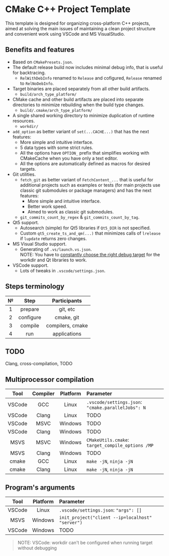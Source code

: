 ﻿# CMake C++ Project Template

This template is designed for organizing cross-platform C++ projects, aimed at
solving the main issues of maintaining a clean project structure and convenient
work using VSCode and MS VisualStudio.

## Benefits and features

- Based on `CMakePresets.json`.
- The default release build now includes minimal debug info, that is useful for backtracing.  
  - `RelWithDebInfo` renamed to `Release` and cofigured, `Release` renamed to `RelNoDebInfo`.
- Target binaries are placed separately from all other build artifacts.
  - `build/arch_type_platform/`
- CMake cache and other build artifacts are placed into separate directories to minimize
  rebuilding when the build type changes.
  - `build/.cmake/arch_type_platform/`
- A single shared working directory to minimize duplication of runtime resources.
  - `workdir/`
- `add_option` as better variant of `set(...CACHE...)` that has the next features:
  - More simple and intuitive interface.
  - 5 data types with some strict rules.
  - All the options have `OPTION_` prefix that simplifies working with CMakeCache
    when you have only a text editor.
  - All the options are automatically defined as macros for desired targets.
- Git utilities.
  - `fetch_git` as better variant of `FetchContent_...` that is useful for additional
    projects such as examples or tests (for main projects use classic git submodules
    or package managers) and has the next features:
    - More simple and intuitive interface.
    - Better work speed.
    - Aimed to work as classic git submodules.
  - `git_commits_count_by_regex` & `git_commits_count_by_tag`.
- Qt5 support.
  - Autosearch (simple) for Qt5 libraries if `Qt5_DIR` is not specified.
  - Custom `qt5_create_ts_and_qm(...)` that minimizes calls of `lrelease` if `lupdate`
    returns zero changes.
- MS Visual Studio support.
  - Generating of `.vs/launch.vs.json`.  
    NOTE: You have to [constantly choose the right debug target](https://developercommunity.visualstudio.com/t/Auto-previous-debug-target-with-CMake/10116208)
    for the workdir and Qt libraries to work.
- VSCode support.
  - Lots of tweaks in `.vscode/settings.json`.

## Steps terminology

| № |    Step   |   Participants   |
|:-:|:---------:|:----------------:|
| 1 |  prepare  |     git, etc     |
| 2 | configure |    cmake, git    |
| 3 |  compile  | compilers, cmake |
| 4 |    run    |   applications   |

## TODO

Clang, cross-compilation, TODO

## Multiprocessor compilation

|  Tool  | Compiler | Platform | Parameter |
|:------:|:--------:|:--------:|:----------|
| VSCode |   GCC    |  Linux   | `.vscode/settings.json`: `"cmake.parallelJobs": N`
| VSCode |  Clang   |  Linux   |   TODO
| VSCode |   MSVC   | Windows  |   TODO
| VSCode |  Clang   | Windows  |   TODO
|  MSVS  |   MSVC   | Windows  | `CMakeUtils.cmake`: `target_compile_options /MP`
|  MSVS  |  Clang   | Windows  |   TODO
| cmake  |   GCC    |  Linux   | `make -jN`, `ninja -jN`
| cmake  |  Clang   |  Linux   | `make -jN`, `ninja -jN`

## Program's arguments

|  Tool  | Platform | Parameter |
|:------:|:--------:|:----------|
| VSCode |  Linux   | `.vscode/settings.json`: `"args": []`
|  MSVS  | Windows  | `init_project("client --ip=localhost" "server")`
| VSCode | Windows  |   TODO

> NOTE: VSCode: workdir can't be configured when running target without debugging
